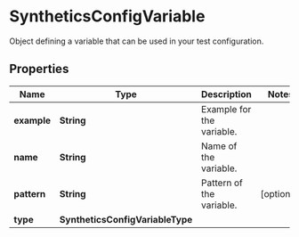 

# SyntheticsConfigVariable

Object defining a variable that can be used in your test configuration.
## Properties

Name | Type | Description | Notes
------------ | ------------- | ------------- | -------------
**example** | **String** | Example for the variable. | 
**name** | **String** | Name of the variable. | 
**pattern** | **String** | Pattern of the variable. |  [optional]
**type** | **SyntheticsConfigVariableType** |  | 



